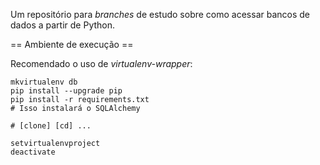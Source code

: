 Um repositório para _branches_ de estudo sobre como acessar bancos de dados a partir de Python.

== Ambiente de execução ==

Recomendado o uso de _virtualenv-wrapper_:

```console
mkvirtualenv db
pip install --upgrade pip
pip install -r requirements.txt
# Isso instalará o SQLAlchemy

# [clone] [cd] ...

setvirtualenvproject
deactivate
```
